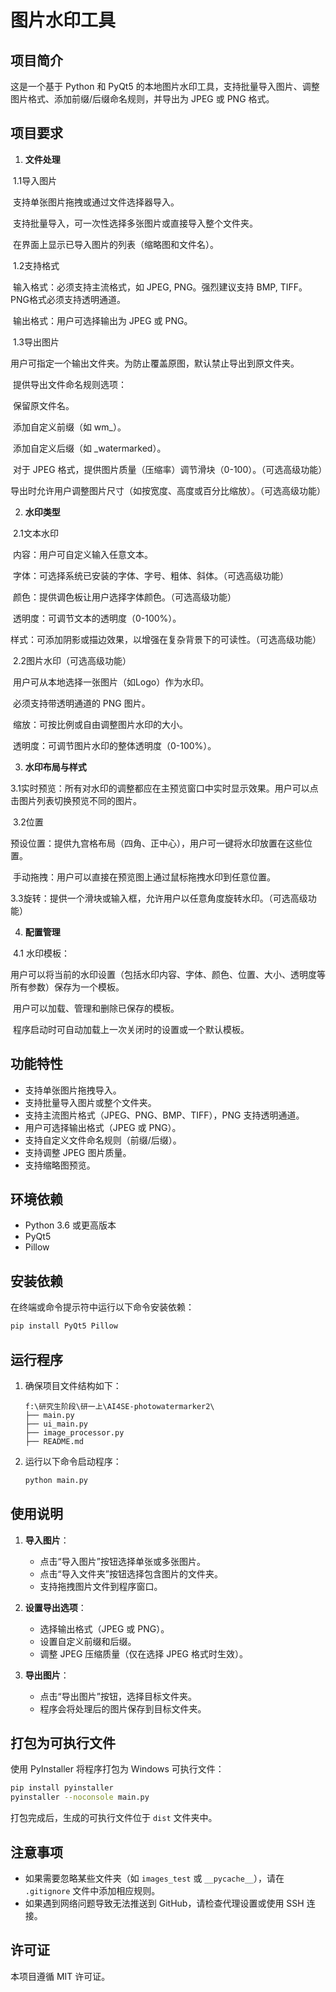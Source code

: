 # 图片水印工具

## 项目简介
这是一个基于 Python 和 PyQt5 的本地图片水印工具，支持批量导入图片、调整图片格式、添加前缀/后缀命名规则，并导出为 JPEG 或 PNG 格式。

## 项目要求

1. **文件处理**

​	1.1导入图片

​		支持单张图片拖拽或通过文件选择器导入。

​		支持批量导入，可一次性选择多张图片或直接导入整个文件夹。

​		在界面上显示已导入图片的列表（缩略图和文件名）。

​	1.2支持格式

​		输入格式：必须支持主流格式，如 JPEG, PNG。强烈建议支持 BMP, TIFF。PNG格式必须支持透明通道。

​		输出格式：用户可选择输出为 JPEG 或 PNG。

​	1.3导出图片

​		用户可指定一个输出文件夹。为防止覆盖原图，默认禁止导出到原文件夹。

​		提供导出文件命名规则选项：

​			保留原文件名。

​			添加自定义前缀（如 wm_）。

​			添加自定义后缀（如 _watermarked）。

​		对于 JPEG 格式，提供图片质量（压缩率）调节滑块（0-100）。（可选高级功能）

​		导出时允许用户调整图片尺寸（如按宽度、高度或百分比缩放）。（可选高级功能）



2. **水印类型**

​	2.1文本水印

​		内容：用户可自定义输入任意文本。

​		字体：可选择系统已安装的字体、字号、粗体、斜体。（可选高级功能）

​		颜色：提供调色板让用户选择字体颜色。（可选高级功能）

​		透明度：可调节文本的透明度（0-100%）。

​		样式：可添加阴影或描边效果，以增强在复杂背景下的可读性。（可选高级功能）

​	2.2图片水印（可选高级功能）

​		用户可从本地选择一张图片（如Logo）作为水印。

​		必须支持带透明通道的 PNG 图片。

​		缩放：可按比例或自由调整图片水印的大小。

​		透明度：可调节图片水印的整体透明度（0-100%）。



3. **水印布局与样式**

​	3.1实时预览：所有对水印的调整都应在主预览窗口中实时显示效果。用户可以点击图片列表切换预览不同的图片。

​	3.2位置

​			预设位置：提供九宫格布局（四角、正中心），用户可一键将水印放置在这些位置。

​			手动拖拽：用户可以直接在预览图上通过鼠标拖拽水印到任意位置。

​	3.3旋转：提供一个滑块或输入框，允许用户以任意角度旋转水印。（可选高级功能）



4. **配置管理**

​	4.1 水印模板：

​		用户可以将当前的水印设置（包括水印内容、字体、颜色、位置、大小、透明度等所有参数）保存为一个模板。

​		用户可以加载、管理和删除已保存的模板。

​		程序启动时可自动加载上一次关闭时的设置或一个默认模板。

## 功能特性
- 支持单张图片拖拽导入。
- 支持批量导入图片或整个文件夹。
- 支持主流图片格式（JPEG、PNG、BMP、TIFF），PNG 支持透明通道。
- 用户可选择输出格式（JPEG 或 PNG）。
- 支持自定义文件命名规则（前缀/后缀）。
- 支持调整 JPEG 图片质量。
- 支持缩略图预览。

## 环境依赖
- Python 3.6 或更高版本
- PyQt5
- Pillow

## 安装依赖
在终端或命令提示符中运行以下命令安装依赖：
```bash
pip install PyQt5 Pillow
```

## 运行程序
1. 确保项目文件结构如下：
   ```
   f:\研究生阶段\研一上\AI4SE-photowatermarker2\
   ├── main.py
   ├── ui_main.py
   ├── image_processor.py
   ├── README.md
   ```
2. 运行以下命令启动程序：
   ```bash
   python main.py
   ```

## 使用说明
1. **导入图片**：
   - 点击“导入图片”按钮选择单张或多张图片。
   - 点击“导入文件夹”按钮选择包含图片的文件夹。
   - 支持拖拽图片文件到程序窗口。

2. **设置导出选项**：
   - 选择输出格式（JPEG 或 PNG）。
   - 设置自定义前缀和后缀。
   - 调整 JPEG 压缩质量（仅在选择 JPEG 格式时生效）。

3. **导出图片**：
   - 点击“导出图片”按钮，选择目标文件夹。
   - 程序会将处理后的图片保存到目标文件夹。

## 打包为可执行文件
使用 PyInstaller 将程序打包为 Windows 可执行文件：
```bash
pip install pyinstaller
pyinstaller --noconsole main.py
```
打包完成后，生成的可执行文件位于 `dist` 文件夹中。

## 注意事项
- 如果需要忽略某些文件夹（如 `images_test` 或 `__pycache__`），请在 `.gitignore` 文件中添加相应规则。
- 如果遇到网络问题导致无法推送到 GitHub，请检查代理设置或使用 SSH 连接。

## 许可证
本项目遵循 MIT 许可证。
